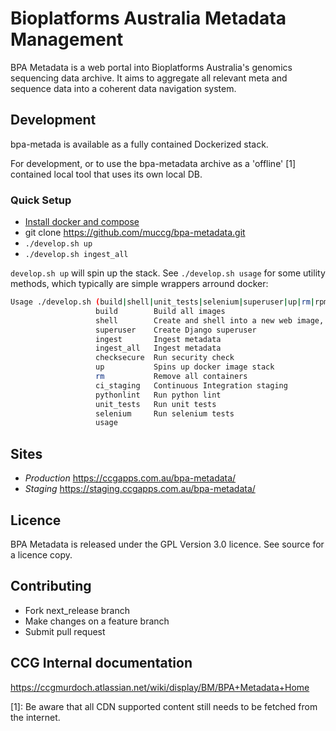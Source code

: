 # Bioplatforms Australia  Metadata Management

BPA Metadata is a web portal into Bioplatforms Australia's genomics sequencing data 
archive. It aims to aggregate all relevant meta and sequence data into a coherent data 
navigation system.

## Development
bpa-metada is available as a fully contained Dockerized stack. 

For development, or to use the bpa-metadata archive as a 'offline' [1] contained local tool that uses 
its own local DB.

### Quick Setup

* [Install docker and compose](https://docs.docker.com/compose/install/)
* git clone https://github.com/muccg/bpa-metadata.git
* `./develop.sh up`
* `./develop.sh ingest_all`

`develop.sh up` will spin up the stack. See `./develop.sh usage` for some utility methods, which typically are simple 
wrappers arround docker:

```bash
Usage ./develop.sh (build|shell|unit_tests|selenium|superuser|up|rm|rpm_build|rmp_publish|ingest|ingest_all)
                   build        Build all images
                   shell        Create and shell into a new web image, used for db checking with Django env available
                   superuser    Create Django superuser
                   ingest       Ingest metadata
                   ingest_all   Ingest metadata
                   checksecure  Run security check
                   up           Spins up docker image stack
                   rm           Remove all containers
                   ci_staging   Continuous Integration staging
                   pythonlint   Run python lint
                   unit_tests   Run unit tests
                   selenium     Run selenium tests
                   usage
```

## Sites
- *Production* https://ccgapps.com.au/bpa-metadata/
- *Staging* https://staging.ccgapps.com.au/bpa-metadata/

## Licence
BPA Metadata is released under the GPL Version 3.0 licence. See source for a licence copy.

## Contributing
* Fork next_release branch
* Make changes on a feature branch
* Submit pull request

## CCG Internal documentation

https://ccgmurdoch.atlassian.net/wiki/display/BM/BPA+Metadata+Home

[1]: Be aware that all CDN supported content still needs to be fetched from the internet. 
